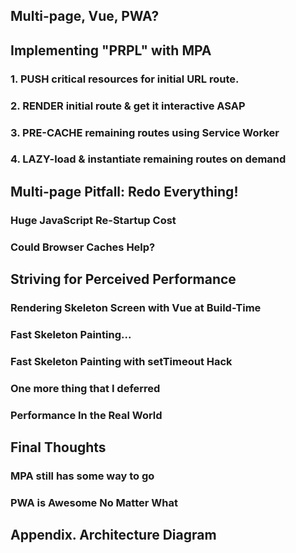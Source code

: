 ## Multi-page, Vue, PWA?

## Implementing "PRPL" with MPA

### 1. PUSH critical resources for initial URL route. 

### 2. RENDER initial route & get it interactive ASAP

### 3. **PRE-CACHE** remaining routes using Service Worker

### 4. LAZY-load & instantiate remaining routes on demand 

## Multi-page Pitfall: Redo Everything!

### Huge JavaScript Re-Startup Cost

### Could Browser Caches Help?

## Striving for Perceived Performance

### Rendering Skeleton Screen with Vue at Build-Time 

### Fast Skeleton Painting...

### Fast Skeleton Painting with setTimeout Hack

### One more thing that I deferred

### Performance In the Real World

## Final Thoughts

### MPA still has some way to go

### PWA is Awesome No Matter What

## Appendix. Architecture Diagram